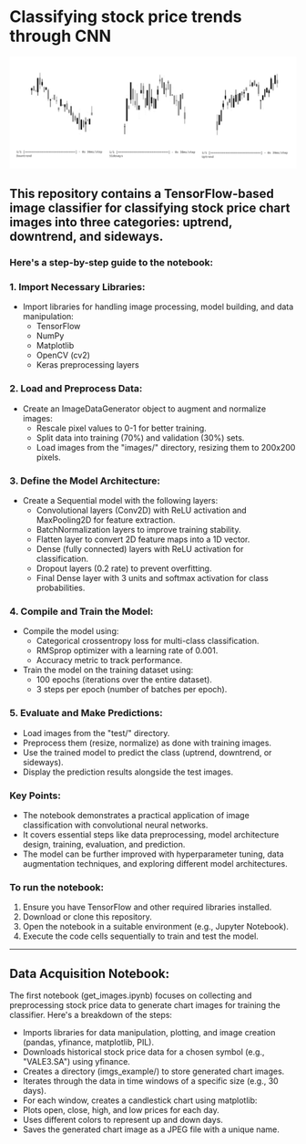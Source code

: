 # Classifying stock price trends through CNN


<p align="center"> <img src="wallpaper.png"/> </p>

## This repository contains a TensorFlow-based image classifier for classifying stock price chart images into three categories: uptrend, downtrend, and sideways.

### Here's a step-by-step guide to the notebook:

### 1.  Import Necessary Libraries:

- Import libraries for handling image processing, model building, and data manipulation:
  - TensorFlow
  - NumPy
  - Matplotlib
  - OpenCV (cv2)
  - Keras preprocessing layers
    
### 2.  Load and Preprocess Data:

- Create an ImageDataGenerator object to augment and normalize images:
  - Rescale pixel values to 0-1 for better training.
  - Split data into training (70%) and validation (30%) sets.
  - Load images from the "images/" directory, resizing them to 200x200 pixels.

### 3.  Define the Model Architecture:

- Create a Sequential model with the following layers:
  - Convolutional layers (Conv2D) with ReLU activation and MaxPooling2D for feature extraction.
  - BatchNormalization layers to improve training stability.
  - Flatten layer to convert 2D feature maps into a 1D vector.
  - Dense (fully connected) layers with ReLU activation for classification.
  - Dropout layers (0.2 rate) to prevent overfitting.
  - Final Dense layer with 3 units and softmax activation for class probabilities.
    
### 4.  Compile and Train the Model:

- Compile the model using:
  - Categorical crossentropy loss for multi-class classification.
  - RMSprop optimizer with a learning rate of 0.001.
  - Accuracy metric to track performance.
- Train the model on the training dataset using:
  - 100 epochs (iterations over the entire dataset).
  - 3 steps per epoch (number of batches per epoch).

### 5.  Evaluate and Make Predictions:

- Load images from the "test/" directory.
- Preprocess them (resize, normalize) as done with training images.
- Use the trained model to predict the class (uptrend, downtrend, or sideways).
- Display the prediction results alongside the test images.

### Key Points:

- The notebook demonstrates a practical application of image classification with convolutional neural networks.
- It covers essential steps like data preprocessing, model architecture design, training, evaluation, and prediction.
- The model can be further improved with hyperparameter tuning, data augmentation techniques, and exploring different model architectures.

### To run the notebook:

1. Ensure you have TensorFlow and other required libraries installed.
2. Download or clone this repository.
3. Open the notebook in a suitable environment (e.g., Jupyter Notebook).
4. Execute the code cells sequentially to train and test the model.

______________________________________________________________________________

## Data Acquisition Notebook:

The first notebook (get_images.ipynb) focuses on collecting and preprocessing stock price data to generate chart images for training the classifier. Here's a breakdown of the steps:

- Imports libraries for data manipulation, plotting, and image creation (pandas, yfinance, matplotlib, PIL).
- Downloads historical stock price data for a chosen symbol (e.g., "VALE3.SA") using yfinance.
- Creates a directory (imgs_example/) to store generated chart images.
- Iterates through the data in time windows of a specific size (e.g., 30 days).
- For each window, creates a candlestick chart using matplotlib:
- Plots open, close, high, and low prices for each day.
- Uses different colors to represent up and down days.
- Saves the generated chart image as a JPEG file with a unique name.
